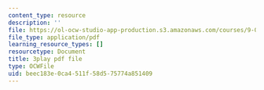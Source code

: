 ```yaml
---
content_type: resource
description: ''
file: https://ol-ocw-studio-app-production.s3.amazonaws.com/courses/9-00sc-introduction-to-psychology-fall-2011/beec183e0ca4511f58d575774a851409_-cK1og4ElKE.pdf
file_type: application/pdf
learning_resource_types: []
resourcetype: Document
title: 3play pdf file
type: OCWFile
uid: beec183e-0ca4-511f-58d5-75774a851409
---
```

